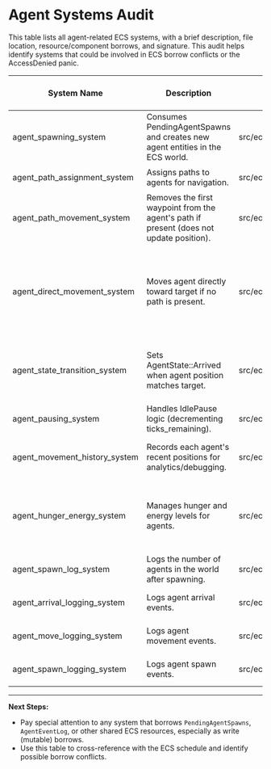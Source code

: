 # Agent Systems Audit

This table lists all agent-related ECS systems, with a brief description, file location, resource/component borrows, and signature. This audit helps identify systems that could be involved in ECS borrow conflicts or the AccessDenied panic.

| System Name | Description | File | Borrows (Resource/Component, Mut/Immut) | Signature | Notes |
|-------------|-------------|------|-----------------------------------------|-----------|-------|
| agent_spawning_system | Consumes PendingAgentSpawns and creates new agent entities in the ECS world. | src/ecs/systems/agent_spawn.rs | PendingAgentSpawns (write, resource), AgentEventLog (write, resource), Map (read, resource) | `pub fn agent_spawning_system() -> impl Runnable` | Mutably borrows PendingAgentSpawns and AgentEventLog. |
| agent_path_assignment_system | Assigns paths to agents for navigation. | src/ecs/systems/agent_path_assignment.rs | Map (read, resource) | `pub fn agent_path_assignment_system() -> impl Runnable` | Only borrows Map as ECS resource (read). |
| agent_path_movement_system | Removes the first waypoint from the agent's path if present (does not update position). | src/ecs/systems/agent.rs | Path (mut, component) | `pub fn agent_path_movement_system() -> impl Runnable` | No ECS resource borrows. |
| agent_direct_movement_system | Moves agent directly toward target if no path is present. | src/ecs/systems/agent.rs | Position (mut, component), AgentType (immut, component), Path (immut, component), Target (immut, component), AgentState (immut, component) | `pub fn agent_direct_movement_system() -> impl Runnable` | No ECS resource borrows. |
| agent_state_transition_system | Sets AgentState::Arrived when agent position matches target. | src/ecs/systems/agent.rs | Position (mut, component), Target (immut, component), AgentState (mut, component), Path (immut, component) | `pub fn agent_state_transition_system() -> impl Runnable` | No ECS resource borrows. |
| agent_pausing_system | Handles IdlePause logic (decrementing ticks_remaining). | src/ecs/systems/agent.rs | IdlePause (mut, component) | `pub fn agent_pausing_system() -> impl Runnable` | No ECS resource borrows. |
| agent_movement_history_system | Records each agent's recent positions for analytics/debugging. | src/ecs/systems/agent.rs | Position (immut, component), MovementHistory (mut, component) | `pub fn agent_movement_history_system() -> impl Runnable` | No ECS resource borrows. |
| agent_hunger_energy_system | Manages hunger and energy levels for agents. | src/ecs/systems/agent.rs | AgentType (immut, component), Hunger (mut, component), Energy (mut, component), AgentState (immut, component) | `pub fn agent_hunger_energy_system() -> impl Runnable` | No ECS resource borrows. |
| agent_spawn_log_system | Logs the number of agents in the world after spawning. | src/ecs/systems/agent_spawn_log.rs | Map (read, resource) | `pub fn agent_spawn_log_system() -> impl Runnable` | Only borrows Map as ECS resource (read). |
| agent_arrival_logging_system | Logs agent arrival events. | src/ecs/systems/agent_logging.rs | EventLog (write, via Arc<Mutex<_>>), LogConfig (read) | `pub fn agent_arrival_logging_system() -> impl Runnable` | Uses Arc<Mutex> for logging, not ECS resource. |
| agent_move_logging_system | Logs agent movement events. | src/ecs/systems/agent_logging.rs | EventLog (write, via Arc<Mutex<_>>), LogConfig (read) | `pub fn agent_move_logging_system() -> impl Runnable` | Uses Arc<Mutex> for logging, not ECS resource. |
| agent_spawn_logging_system | Logs agent spawn events. | src/ecs/systems/agent_logging.rs | EventLog (write, via Arc<Mutex<_>>), LogConfig (read) | `pub fn agent_spawn_logging_system() -> impl Runnable` | Uses Arc<Mutex> for logging, not ECS resource. |

---

**Next Steps:**
- Pay special attention to any system that borrows `PendingAgentSpawns`, `AgentEventLog`, or other shared ECS resources, especially as write (mutable) borrows.
- Use this table to cross-reference with the ECS schedule and identify possible borrow conflicts.
